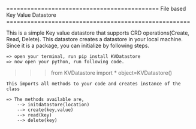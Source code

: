 ============================================  File based Key Value Datastore   =====================================================



This is a simple Key value datastore that supports CRD operations(Create, Read, Delete). 
This datastore creates a datastore in your local machine.
Since it is a package, you can initialize by following steps.

	=> open your terminal, run pip install KVDatastore
	=> now open your python, run following code.
	
>>> from KVDatastore import *
>>> object=KVDatastore()
	
	This imports all methods to your code and creates instance of the class

	=> The methods available are,
		--> initdatastore(location)
		--> create(key,value)	
		--> read(key)
		--> delete(key)